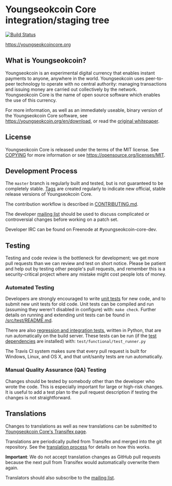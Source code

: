 Youngseokcoin Core integration/staging tree
=====================================

[![Build Status](https://travis-ci.org/youngseokcoin/youngseokcoin.svg?branch=master)](https://travis-ci.org/youngseokcoin/youngseokcoin)

https://youngseokcoincore.org

What is Youngseokcoin?
----------------

Youngseokcoin is an experimental digital currency that enables instant payments to
anyone, anywhere in the world. Youngseokcoin uses peer-to-peer technology to operate
with no central authority: managing transactions and issuing money are carried
out collectively by the network. Youngseokcoin Core is the name of open source
software which enables the use of this currency.

For more information, as well as an immediately useable, binary version of
the Youngseokcoin Core software, see https://youngseokcoin.org/en/download, or read the
[original whitepaper](https://youngseokcoincore.org/youngseokcoin.pdf).

License
-------

Youngseokcoin Core is released under the terms of the MIT license. See [COPYING](COPYING) for more
information or see https://opensource.org/licenses/MIT.

Development Process
-------------------

The `master` branch is regularly built and tested, but is not guaranteed to be
completely stable. [Tags](https://github.com/youngseokcoin/youngseokcoin/tags) are created
regularly to indicate new official, stable release versions of Youngseokcoin Core.

The contribution workflow is described in [CONTRIBUTING.md](CONTRIBUTING.md).

The developer [mailing list](https://lists.linuxfoundation.org/mailman/listinfo/youngseokcoin-dev)
should be used to discuss complicated or controversial changes before working
on a patch set.

Developer IRC can be found on Freenode at #youngseokcoin-core-dev.

Testing
-------

Testing and code review is the bottleneck for development; we get more pull
requests than we can review and test on short notice. Please be patient and help out by testing
other people's pull requests, and remember this is a security-critical project where any mistake might cost people
lots of money.

### Automated Testing

Developers are strongly encouraged to write [unit tests](src/test/README.md) for new code, and to
submit new unit tests for old code. Unit tests can be compiled and run
(assuming they weren't disabled in configure) with: `make check`. Further details on running
and extending unit tests can be found in [/src/test/README.md](/src/test/README.md).

There are also [regression and integration tests](/test), written
in Python, that are run automatically on the build server.
These tests can be run (if the [test dependencies](/test) are installed) with: `test/functional/test_runner.py`

The Travis CI system makes sure that every pull request is built for Windows, Linux, and OS X, and that unit/sanity tests are run automatically.

### Manual Quality Assurance (QA) Testing

Changes should be tested by somebody other than the developer who wrote the
code. This is especially important for large or high-risk changes. It is useful
to add a test plan to the pull request description if testing the changes is
not straightforward.

Translations
------------

Changes to translations as well as new translations can be submitted to
[Youngseokcoin Core's Transifex page](https://www.transifex.com/projects/p/youngseokcoin/).

Translations are periodically pulled from Transifex and merged into the git repository. See the
[translation process](doc/translation_process.md) for details on how this works.

**Important**: We do not accept translation changes as GitHub pull requests because the next
pull from Transifex would automatically overwrite them again.

Translators should also subscribe to the [mailing list](https://groups.google.com/forum/#!forum/youngseokcoin-translators).
